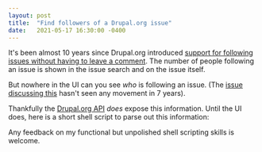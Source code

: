 ```yaml
---
layout: post
title:  "Find followers of a Drupal.org issue"
date:   2021-05-17 16:30:00 -0400
---
```

It's been almost 10 years since Drupal.org introduced [support for following issues without having to leave a comment](https://www.drupal.org/forum/general/news-and-announcements/2011-10-11/stop-subscribing-start-following).
The number of people following an issue is shown in the issue search and on the issue itself.

But nowhere in the UI can you see _who_ is following an issue. (The [issue discussing this](https://www.drupal.org/project/project_issue/issues/1304558) hasn't seen any movement in 7 years).

Thankfully the [Drupal.org API](https://www.drupal.org/drupalorg/docs/apis/rest-and-other-apis) _does_ expose this information. Until the UI does, here is a short shell script to parse out this information:

<script src="https://gist.github.com/timplunkett/9b66e6fcd6d07f767c0a3e8167166e29.js"></script>

Any feedback on my functional but unpolished shell scripting skills is welcome.
